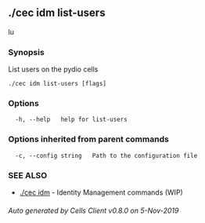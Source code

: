 ## ./cec idm list-users

lu

### Synopsis

List users on the pydio cells

```
./cec idm list-users [flags]
```

### Options

```
  -h, --help   help for list-users
```

### Options inherited from parent commands

```
  -c, --config string   Path to the configuration file
```

### SEE ALSO

* [./cec idm](./cec-idm)	 - Identity Management commands (WIP)

###### Auto generated by Cells Client v0.8.0 on 5-Nov-2019
